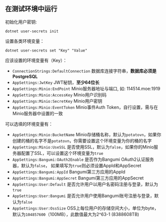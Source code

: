 ## 在测试环境中运行
初始化用户密钥:
```shell
dotnet user-secrets init
```
设置各类环境变量：
```shell
dotnet user-secrets set "Key" "Value"
```
应该设置的环境变量有（Key）：
* `ConnectionStrings:DefaultConnection` 数据库连接字符串，**数据库必须是PostgreSQL**
* `AppSettings:JwtKey` JWT秘钥，**至少64位长**
* `AppSettings:Minio:EndPoint` Minio服务器地址与端口, 如: 114514.moe:1919
* `AppSettings:Minio:AccessKey` Minio用户识别码
* `AppSettings:Minio:SecretKey` Minio用户密钥
* `AppSettings:Minio:EventToken` Minio事件Auth Token，自行设置，需与在Minio服务器中设置的一致

可以选填的环境变量有：
* `AppSettings:Minio:BucketName` Minio存储桶名称，默认为`potatovn`，如果你创建的桶的名字不是`potatovn`，你需要设置这个环境变量为你的桶的名字
* `AppSettings:Minio:UseSSL` 是否使用SSL，默认为`false`，如果你的Minio服务器配置了SSL，可以设置这个环境变量为`true`
* `AppSettings:Bangumi:OAuth2Enable` 是否作为Bangumi OAuth2认证服务器，默认为`false`，
如果填写为`true`则必须设置AppId和AppSecret
* `AppSettings:Bangumi:AppId` Bangumi第三方应用的AppId
* `AppSettings:Bangumi:AppSecret` Bangumi第三方应用的AppSecret
* `AppSettings:User:Default` 是否允许用户以用户名密码注册与登录，默认为`true`
* `AppSettings:User:Bangumi` 是否允许用户使用Bangumi账号注册与登录，默认为`false`
* `AppSettings:User:OssSize` OSS上每位用户的存储空间大小，单位为byte，默认为`104857600`（100MB），此数值最大为2^63-1 (8388608TB)
